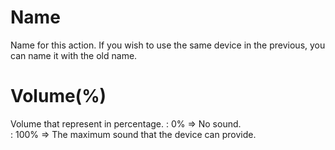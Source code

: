 <i class="icon-font"></i>Name
===================
Name for this action. If you wish to use the same device in the previous, you can name it with the old name.

<i class="icon-volume-up "></i>Volume(%)
===================
Volume that represent in percentage.
: 0% => No sound.   
:  100% => The maximum sound that the device can provide.